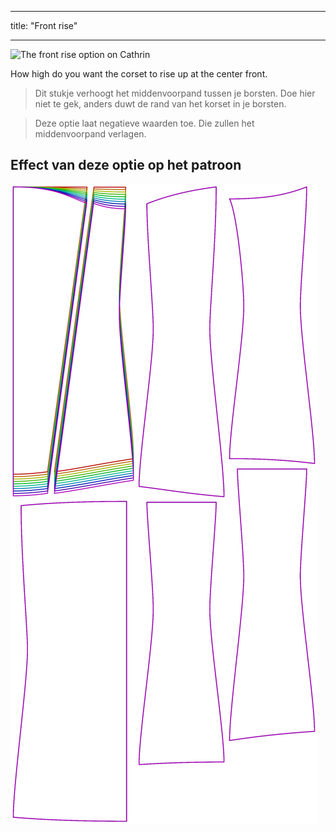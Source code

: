 - - -
title: "Front rise"
- - -

![The front rise option on Cathrin](./frontrise.svg)

How high do you want the corset to rise up at the center front.

> Dit stukje verhoogt het middenvoorpand tussen je borsten. Doe hier niet te gek, anders duwt de rand van het korset in je borsten.

> Deze optie laat negatieve waarden toe. Die zullen het middenvoorpand verlagen.

## Effect van deze optie op het patroon

![This image shows the effect of this option by superimposing several variants that have a different value for this option](cathrin_frontrise_sample.svg "Effect of this option on the pattern")
